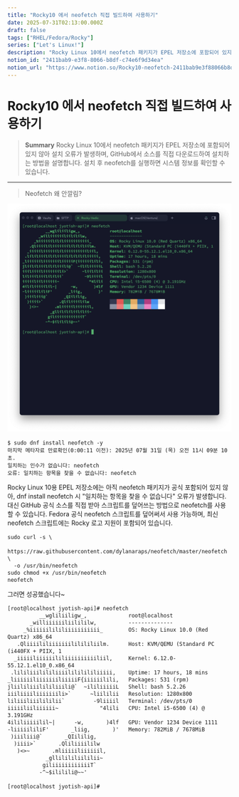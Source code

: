 ```yaml
---
title: "Rocky10 에서 neofetch 직접 빌드하여 사용하기"
date: 2025-07-31T02:13:00.000Z
draft: false
tags: ["RHEL/Fedora/Rocky"]
series: ["Let's Linux!"]
description: "Rocky Linux 10에서 neofetch 패키지가 EPEL 저장소에 포함되어 있지 않아 설치 오류가 발생하며, GitHub에서 소스를 직접 다운로드하여 설치하는 방법을 설명합니다. 설치 후 neofetch를 실행하면 시스템 정보를 확인할 수 있습니다."
notion_id: "2411bab9-e3f8-8066-b8df-c74e6f9d34ea"
notion_url: "https://www.notion.so/Rocky10-neofetch-2411bab9e3f88066b8dfc74e6f9d34ea"
---
```


# Rocky10 에서 neofetch 직접 빌드하여 사용하기

> **Summary**
> Rocky Linux 10에서 neofetch 패키지가 EPEL 저장소에 포함되어 있지 않아 설치 오류가 발생하며, GitHub에서 소스를 직접 다운로드하여 설치하는 방법을 설명합니다. 설치 후 neofetch를 실행하면 시스템 정보를 확인할 수 있습니다.

---

> Neofetch 왜 안깔림?

![Image](image_1f507e42202b.png)

```shell
$ sudo dnf install neofetch -y
마지막 메타자료 만료확인(0:00:11 이전): 2025년 07월 31일 (목) 오전 11시 09분 10초.
일치하는 인수가 없습니다: neofetch
오류: 일치하는 항목을 찾을 수 없습니다: neofetch
```

Rocky Linux 10용 EPEL 저장소에는 아직 neofetch 패키지가 공식 포함되어 있지 않아, dnf install neofetch 시 "일치하는 항목을 찾을 수 없습니다" 오류가 발생합니다. 대신 GitHub 공식 소스를 직접 받아 스크립트를 덮어쓰는 방법으로 neofetch를 사용할 수 있습니다. Fedora 공식 neofetch 스크립트를 덮어써서 사용 가능하며, 최신 neofetch 스크립트에는 Rocky 로고 지원이 포함되어 있습니다.

```shell
sudo curl -s \
  https://raw.githubusercontent.com/dylanaraps/neofetch/master/neofetch \
  -o /usr/bin/neofetch
sudo chmod +x /usr/bin/neofetch
neofetch
```

그러면 성공했습니다~

```shell
[root@localhost jyotish-api]# neofetch
          __wgliliiligw_,             root@localhost 
       _williiiiiiliilililw,          -------------- 
     _%iiiiiilililiiiiiiiiiii_        OS: Rocky Linux 10.0 (Red Quartz) x86_64 
   .Qliiiililiiiiiiililililiilm.      Host: KVM/QEMU (Standard PC (i440FX + PIIX, 1 
  _iiiiiliiiiiililiiiiiiiiiiliil,     Kernel: 6.12.0-55.12.1.el10_0.x86_64 
 .lililiiilililiiiilililililiiiii,    Uptime: 17 hours, 18 mins 
_liiiiiiliiiiiiiliiiiiF{iiiiiilili,   Packages: 531 (rpm) 
jliililiiilililiiili@`  ~ililiiiiiL   Shell: bash 5.2.26 
iiiliiiiliiiiiiili>`      ~liililii   Resolution: 1280x800 
liliiiliiilililii`         -9liiiil   Terminal: /dev/pts/0 
iiiiiliiliiiiii~             "4lili   CPU: Intel i5-6500 (4) @ 3.191GHz 
4ililiiiiilil~|      -w,       )4lf   GPU: Vendor 1234 Device 1111 
-liiiiililiF'       _liig,       )'   Memory: 782MiB / 7678MiB 
 )iiiliii@`       _QIililig,
  )iiii>`       .Qliliiiililw                                 
   )<>~       .mliiiiiliiiiiil,                               
            _gllilililiililii~
           giliiiiiiiiiiiiT`
          -^~$ililili@~~'

[root@localhost jyotish-api]# 

```

